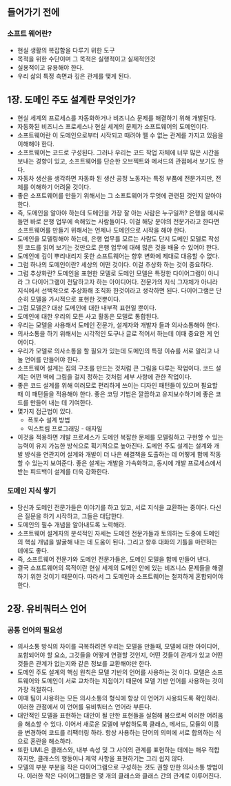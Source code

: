## 들어가기 전에

### 소프트 웨어란?

- 현실 생활의 복잡함을 다루기 위한 도구
- 목적을 위한 수단이며 그 목적은 실행적이고 실제적인것
- 실용적이고 유용해야 한다.
- 우리 삶의 특정 측면과 깊은 관계를 맺게 된다.

## 1장. 도메인 주도 설계란 무엇인가?

- 현실 세계의 프로세스를 자동화하거나 비즈니스 문제를 해결하기 위해 개발된다.
- 자동화된 비즈니스 프로세스나 현실 세계의 문제가 소프트웨어의 도메인이다.
- 소프트웨어란 이 도메인으로부터 시작되고 때려야 뗄 수 없는 관계를 가지고 있음을 이해해야 한다.
- 소프트웨어는 코드로 구성된다. 그러나 우리는 코드 작업 자체에 너무 많은 시간을 보내는 경향이 있고, 소프트웨어를 단순한 오브젝트와 메서드의 관점에서 보기도 한다.
- 자동차 생산을 생각하면 자동화 된 생산 공정 노동자는 특정 부품에 전문가지만, 전체를 이해하기 어려울 것이다.
- 좋은 소프트웨어를 만들기 위해서는 그 소프트웨어가 무엇에 관련된 것인지 알아야 한다.
- 즉, 도메인을 알아야 하는데 도메인을 가장 잘 아는 사람은 누구일까? 은행을 예시로 들면 바로 은행 업무에 속해있는 사람들이다. 이걸 해당 분야의 전문가라고 한다면 소프트웨어를 만들기 위해서는 언제나 도메인으로 시작을 해야 한다.
- 도메인을 모델링해야 하는데, 은행 업무를 모르는 사람도 단지 도메인 모델로 작성된 코드를 읽어 보기는 것만으로 은행 업무에 대해 많은 것을 배울 수 있어야 한다.
- 도메인에 깊이 뿌리내리지 못한 소프트웨어는 향후 변화에 제대로 대응할 수 없다.
- 그럼 하나의 도메인이란? 세상의 어떤 것이다. 이걸 추상화 하는 것이 중요하다.
- 그럼 추상화란? 도메인을 표현한 모델로 도메인 모델은 특정한 다이어그램이 아니라 그 다이어그램이 전달하고자 하는 아이디어다. 전문가의 지식 그자체가 아니라 지식에서 선택적으로 추상화해 조직화 한것이라고 생각하면 된다. 다이어그램은 단순히 모델을 가시적으로 표현한 것뿐이다.
- 그럼 모델은? 대상 도메인에 대한 내부적 표현일 뿐이다.
- 도메인에 대한 우리의 모든 사고 활동은 모델로 통합된다.
- 우리는 모델을 사용해서 도메인 전문가, 설계자와 개발자 들과 의사소통해야 한다.
- 의사소통을 하기 위해서는 시각적인 도구나 글로 적어서 하는데 이때 중요한 게 언어이다.
- 우리가 모델로 의사소통을 할 필요가 있는데 도메인의 특정 이슈를 서로 알리고 나눌 언어를 만들어야 한다.
- 소프트웨어 설계는 집의 구조를 만드는 것처럼 큰 그림을 다루는 작업이다. 코드 설계는 어떤 벽에 그림을 걸지 정하는 것처럼 세부 사항에 관한 작업이다.
- 좋은 코드 설계를 위해 여러모로 편리하게 쓰이는 디자인 패턴들이 있으며 필요할 때 이 패턴들을 적용해야 한다. 좋은 코딩 기법은 깔끔하고 유지보수하기에 좋은 코드를 만들어 내는 데 기여한다.
- 몇가지 접근법이 있다.
    - 폭포수 설계 방법
    - 익스트림 프로그래밍 - 애자일
- 이것을 적용하면 개발 프로세스가 도메인 복잡한 문제를 모델링하고 구현할 수 있는 능력이 유지 가능한 방식으로 획기적으로 높아진다. 도메인 주도 설계는 설계와 개발 방식을 연관지어 설계와 개발이 더 나은 해결책을 도출하는 데 어떻게 함께 작동할 수 있는지 보여준다. 좋은 설계는 개발을 가속화하고, 동시에 개발 프로세스에서 받는 피드백이 설계를 더욱 강화한다.

### 도메인 지식 쌓기

- 당신과 도메인 전문가들은 이야기를 하고 있고, 서로 지식을 교환하는 중이다. 다신은 질문을 하기 시작하고, 그들은 대답한다.
- 도메인의 필수 개념을 알아내도록 노력해라.
- 소프트웨어 설계자의 분석적인 자세는 도메인 전문가들과 토의하는 도중에 도메인의 핵심 개념을 발굴해 내는 데 도움이 된다. 그리고 향후 대화의 기틀을 마련하는 데에도 좋다.
- 즉, 소프트웨어 전문가와 도메인 전문가들은, 도메인 모델을 함께 만들어 낸다.
- 결국 소프트웨어의 목적이란 현실 세계의 도메인 안에 있는 비즈니스 문제들을 해결하기 위한 것이기 때문이다. 따라서 그 도메인과 소프트웨어는 철저하게 혼합되어야 한다.

## 2장. 유비쿼터스 언어

### 공통 언어의 필요성

- 의사소통 방식의 차이를 극복하려면 우리는 모델을 만들때, 모델에 대한 아이디어, 포함되어야 할 요소, 그것들을 어떻게 연결할 것인지, 어떤 것들이 관계가 있고 어떤 것들은 관계가 없는지와 같은 정보를 교환해야만 한다.
- 도메인 주도 설계의 핵심 원칙은 모델 기반의 언어를 사용하는 것 이다. 모델은 소프트웨어와 도메인이 서로 교차하는 지점이기 때문에 모델 기반 언어를 사용하는 것이 가장 적절하다.
- 이때 팀이 사용하는 모든 의사소통의 형식에 항상 이 언어가 사용되도록 확인하라. 이러한 관점에서 이 언어를 유비쿼터스 언어라 부른다.
- 대안적인 모델을 표현하는 대안이 될 만한 표현들을 실험해 봄으로써 이러한 어려움을 해소할 수 있다. 이어서 새로운 모델에 부합하도록 클래스, 메서드, 모듈의 이름을 변경하여 코드를 리팩터링 하라. 항상 사용하는 단어의 의미에 서로 합의하는 식으로 혼란을 해소하라.
- 또한 UML은 클래스와, 내부 속성 및 그 사이의 관계를 표현하는 데에는 매우 적합하지만, 클래스의 행동이나 제약 사항을 표현하기는 그리 쉽지 않다.
- 모델의 부분 부분을 작은 다이어그램으로 구성하는 것도 권할 만한 의사소통 방법이다. 이러한 작은 다이어그램들은 몇 개의 클래스와 클래스 간의 관계로 이루어진다.
